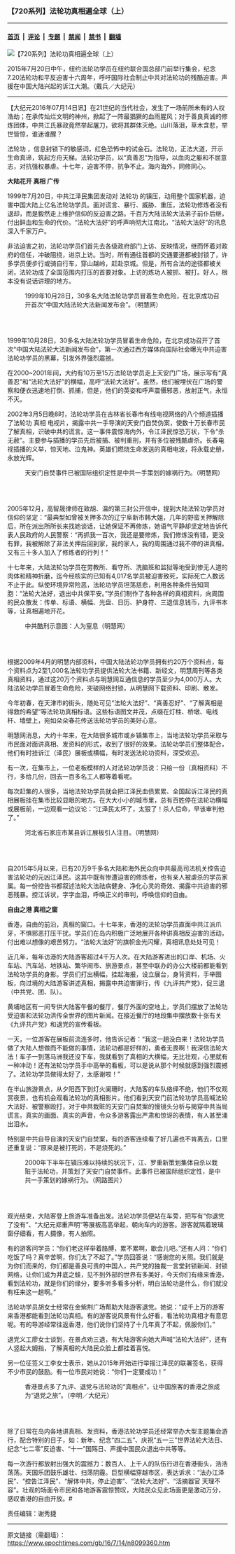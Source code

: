 ### 【720系列】法轮功真相遍全球（上）

---

#### [首页](../../../..?n8099360) &nbsp;|&nbsp; [评论](../../../../../epoch-comment?n8099360) &nbsp;|&nbsp; [专题](../../../../../epoch-special?n8099360) &nbsp;|&nbsp; [禁闻](../../../../../epoch-news?n8099360) &nbsp;|&nbsp; [禁书](../../../../../books?n8099360) &nbsp;|&nbsp; [翻墙](https://github.com/gfw-breaker/nogfw/blob/master/README.md?n8099360)


<div><img alt="【720系列】法轮功真相遍全球（上）" class="attachment-djy_600_400 size-djy_600_400 wp-post-image" src="https://i.epochtimes.com/assets/uploads/2015/07/1507201640451973-600x400.jpg"/>
<div class="caption">
 <p>
  2015年7月20日中午，纽约法轮功学员在纽约联合国总部门前举行集会，纪念7.20法轮功和平反迫害十六周年，呼吁国际社会制止中共对法轮功的残酷迫害。声援在中国大陆兴起的诉江大潮。（戴兵／大纪元）
 </p>
</div></div><hr/><div class="post_content" id="artbody" itemprop="articleBody">
 <!-- article content begin -->
 <p>
  【大纪元2016年07月14日讯】在21世纪的当代社会，发生了一场前所未有的人权浩劫；在承传灿烂文明的神州，掀起了一阵最猖獗的血雨腥风；对于善良真诚的修炼团体，中共江氏暴政竟然举起屠刀，欲将其群体灭绝。山川落泪，草木含悲，举世皆惊，谁迷谁醒？
 </p>
 <p>
  <ok href="https://www.epochtimes.com/gb/tag/%E6%B3%95%E8%BD%AE%E5%8A%9F.html">
   法轮功
  </ok>
  ，信息封锁下的敏感词，红色恐怖中的试金石。法轮功，正法大道，开示生命真谛，筑起方舟天梯。法轮功学员，以“真善忍”为指导，以血肉之躯和不屈意志，对抗强权暴虐。十七年，迫害不停，抗争不止。海内海外，同修同心。
 </p>
 <p>
  <strong>
   大陆花开
   <ok href="https://www.epochtimes.com/gb/tag/%E7%9C%9F%E7%9B%B8.html">
    真相
   </ok>
   广传
  </strong>
 </p>
 <p>
  1999年7月20日，中共江泽民集团发动对
  <ok href="https://www.epochtimes.com/gb/tag/%E6%B3%95%E8%BD%AE%E5%8A%9F.html">
   法轮功
  </ok>
  的镇压，动用整个国家机器，迫害中国大陆上亿名法轮功学员。面对谎言、暴行、威胁、重压，法轮功修炼者没有退却，而是毅然走上维护信仰的反迫害之路。千百万大陆法轮大法弟子前仆后继，付出鲜血和生命的代价。“法轮大法好”的呼声响彻大江南北，“法轮大法好”的讯息深入千家万户。
 </p>
 <p>
  非法迫害之初，法轮功学员们首先去各级政府部门上访、反映情况，继而怀着对政府的信任，冲破阻挠，进京上访。当时，所有通往首都的交通要道都被封锁了，许多学员便步行或骑自行车，穿山越岭，赶赴京城。但是，所有合法的途径都被关闭，法轮功成了全国范围内打压的首要对象。上访的炼功人被抓、被打。好人，根本没有说话讲理的地方。
 </p>
 <figure aria-describedby="caption-attachment-5803725" class="wp-caption aligncenter" id="attachment_5803725" style="width: 450px">
  <ok href="https://i.epochtimes.com/assets/uploads/2014/11/1411111316451992.jpg" target="_blank">
   <img alt="" class="wp-image-5803725" src="https://i.epochtimes.com/assets/uploads/2014/11/1411111316451992.jpg"/>
  </ok>
  <br/><figcaption class="wp-caption-text" id="caption-attachment-5803725">
   1999年10月28日，30多名大陆法轮功学员冒着生命危险，在北京成功召开首次“中国大陆法轮大法新闻发布会”。（明慧网）
  </figcaption><br/>
 </figure><br/>
 <p>
  1999年10月28日，30多名大陆法轮功学员冒着生命危险，在北京成功召开了首次“中国大陆法轮大法新闻发布会”，第一次通过西方媒体向国际社会曝光中共迫害法轮功学员的黑幕，引发外界强烈震撼。
 </p>
 <p>
  在2000~2001年间，大约有10万至15万法轮功学员走上天安门广场，展示写有“真善忍”和“法轮大法好”的横幅，高呼“法轮大法好”。虽然，他们被埋伏在广场的警察和便衣迅速地打倒、抓捕，但是，他们的英姿和呼声震慑邪恶，放射正气，永恒不灭。
 </p>
 <p>
  2002年3月5日晚8时，法轮功学员在吉林省长春市有线电视网络的八个频道插播了法轮功
  <ok href="https://www.epochtimes.com/gb/tag/%E7%9C%9F%E7%9B%B8.html">
   真相
  </ok>
  电视片，揭露中共一手导演的天安门自焚伪案，使数十万长春市民了解真相，识破中共的谎言。这一事件震惊海内外，令江泽民惊恐万状，下令“杀无赦”。主要参与插播的学员先后被捕、被判重刑，并有多位被残酷虐杀。长春电视插播的义举，惊天地、泣鬼神。英雄们燃烧生命发送的真相电波，将永载史册，永放光辉。
 </p>
 <figure aria-describedby="caption-attachment-7289005" class="wp-caption aligncenter" id="attachment_7289005" style="width: 450px">
  <ok href="https://i.epochtimes.com/assets/uploads/2016/02/1602081222422158.jpg" target="_blank">
   <img alt="" class="wp-image-7289005" src="https://i.epochtimes.com/assets/uploads/2016/02/1602081222422158-600x428.jpg"/>
  </ok>
  <br/><figcaption class="wp-caption-text" id="caption-attachment-7289005">
   天安门自焚事件已被国际组织定性是中共一手策划的嫁祸行为。（明慧网）
  </figcaption><br/>
 </figure><br/>
 <p>
  2005年12月，高智晟律师在致胡、温的第三封公开信中，提到大陆法轮功学员对信仰的坚定：“最典型如曾被关押多次的辽宁阜新市韩大姐，几年的野蛮关押解除后，所在派出所所长来找她谈话，让她保证不再修炼，她语气平静却坚定地告诉代表人民政府的人民警察：“再抓我一百次，我还是要修炼，我们修炼没有错，更没有罪，我被解除了非法关押后回到家，我的家人，我的周围通过我不停的讲真相，又有三十多人加入了修炼者的行列！”
 </p>
 <p>
  十七年来，大陆法轮功学员在劳教所、看守所、洗脑班和监狱等地受到惨无人道的肉体和精神折磨，迄今经核实的已知有4,017名学员被迫害致死，实际死亡人数远不止于此。纵使环境异常险恶，法轮功学员坦荡慈悲，利用各种条件告知同胞：“法轮大法好，退出中共保平安。”学员们制作了各种各样的真相资料，向周围的民众散发：传单、标语、横幅、光盘、日历、护身符、三退信息钱币，九评书本等，让真相遍地开花。
 </p>
 <figure aria-describedby="caption-attachment-6726693" class="wp-caption aligncenter" id="attachment_6726693" style="width: 300px">
  <ok href="https://i.epochtimes.com/assets/uploads/2013/06/1306241247382269.jpg" target="_blank">
   <img alt="" class="wp-image-6726693" src="https://i.epochtimes.com/assets/uploads/2013/06/1306241247382269.jpg"/>
  </ok>
  <br/><figcaption class="wp-caption-text" id="caption-attachment-6726693">
   中共酷刑示意图：人为窒息（明慧网）
  </figcaption><br/>
 </figure><br/>
 <p>
  根据2009年4月的明慧内部资料，中国大陆法轮功学员拥有约20万个资料点，每个资料点为2至1,000名法轮功学员提供法轮大法书籍、新经文，明慧周刊等各类真相资料，通过这20万个资料点与明慧网互通信息的学员至少为4,000万人。大陆法轮功学员冒着生命危险，突破网络封锁，从明慧网下载资料、印刷、散发。
 </p>
 <p>
  今年初春，在天津市的街头，随处可见“法轮大法好”、“真善忍好”、“了解真相是得救的希望”等法轮功真相标语。这些标语图文并茂，点缀在灯柱、桥墩、电线杆、墙壁上，宛如朵朵春花传送法轮功学员的美好心意。
 </p>
 <p>
  明慧网消息，大约十年来，在大陆很多城市或乡镇集市上，当地法轮功学员采取与市民面对面讲真相、发资料的形式，收到了很好的效果。法轮功学员们整体配合，他们有时挂诉江（泽民）展板或横幅，有时发送法轮功资料，深受欢迎。
 </p>
 <p>
  有一次，在集市上，一位老板模样的人对法轮功学员说：只给一份（真相资料）不行，多给几份，回去一百多名工人都等着看呢。
 </p>
 <p>
  每次赶集的人很多，当地法轮功学员就会把江泽民血债累累、全国起诉江泽民的真相展板挂在集市比较显眼的地方。在大大小小的城市里，总有百姓停在法轮功横幅或展板前，一边观看一边议论：“江泽民太坏了，太狠了！杀人偿命，早该审判他了。”
 </p>
 <figure aria-describedby="caption-attachment-7298288" class="wp-caption aligncenter" id="attachment_7298288" style="width: 450px">
  <ok href="https://i.epochtimes.com/assets/uploads/2016/02/1602251455012382.jpg" target="_blank">
   <img alt="" class="wp-image-7298288" src="https://i.epochtimes.com/assets/uploads/2016/02/1602251455012382-600x516.jpg"/>
  </ok>
  <br/><figcaption class="wp-caption-text" id="caption-attachment-7298288">
   河北省石家庄市某县诉江展板引人注目。（明慧网）
  </figcaption><br/>
 </figure><br/>
 <p>
  自2015年5月以来，已有20万9千多名大陆和海外民众向中共最高司法机关控告迫害法轮功的元凶江泽民。这其中既有惨遭迫害的修炼者，也有亲人被虐杀的学员家属。每一份控告书都叙述法轮大法祛病健身、净化心灵的奇效、揭露中共迫害的邪恶残暴。控江诉状，字字血泪，呼唤正义的审判，呼唤信仰的自由。
 </p>
 <p>
  <strong>
   自由之港 真相之窗
  </strong>
 </p>
 <p>
  香港，自由的前沿，真相的窗口。十七年来，香港的法轮功学员直面中共江派爪牙，不惧邪恶打压干扰。学员们在岛内积极广泛地展开各种讲真相反迫害的活动，付出难以想像的艰苦努力。“法轮大法好”的旗帜金光闪耀，真相讯息处处可见！
 </p>
 <p>
  近几年，每年访港的大陆游客超过4千万人次。在大陆游客进出的口岸、机场、火车站、汽车站、地铁站、繁华闹市、旅游景点，甚至中联办的办公大楼前都能看到法轮功学员的身影。学员们打出横幅，挂起海报，设立展台，身背资料，手举图板，向过境的大陆游客讲述真相，揭露中共迫害罪行，传《九评共产党》，促三退（中共党、团、队）。
 </p>
 <p>
  黄埔地区有一间专供大陆客午餐的餐厅，餐厅外面的空地上，学员们摆放了法轮功受迫害和法轮功洪传全世界的图片新闻。在接近餐厅的地段集中摆放数十张有关《九评共产党》和退党的宣传看板。
 </p>
 <p>
  一天，一位游客在展板前流连多时，他告诉记者：“我这一趟没白来！法轮功学员做了大陆人想做而不能做的事情，法轮功都是好样的，勇者无畏啊！我深信法轮大法！车子一到落马洲我还没下车，我就看到了真相的大横幅，无比壮观，心里就有一种冲动！还有法轮功学员手中高举的看板，可以是说从那个时候就感到强烈震撼了。法轮功学员做得太好了，太感谢啦！”
 </p>
 <p>
  在半山旅游景点，从夕阳西下到灯火阑珊时，大陆客的车队络绎不绝，他们不仅观赏夜景，也有机会观看法轮功的真相影片。他们看到天安门前法轮功学员高喊法轮大法好、被警察殴打，对于中共栽赃的天安门自焚案的慢镜头分析与揭穿中共当局谎言。真实的画面、真实的声音，令众多游客露出严肃和惊讶的表情，有人甚至涌出泪水。
 </p>
 <p>
  特别是中共自导自演的天安门自焚案，有的游客连续看了好几遍也不肯离去，口里还重复说：“原来是被打死的，不是烧死的。”
 </p>
 <figure aria-describedby="caption-attachment-5816793" class="wp-caption aligncenter" id="attachment_5816793" style="width: 450px">
  <ok href="https://i.epochtimes.com/assets/uploads/2015/01/1501142137052499.jpg" target="_blank">
   <img alt="" class="wp-image-5816793" src="https://i.epochtimes.com/assets/uploads/2015/01/1501142137052499.jpg"/>
  </ok>
  <br/><figcaption class="wp-caption-text" id="caption-attachment-5816793">
   2000年下半年在镇压难以持续的状况下，江、罗重新策划集体自杀以栽赃于法轮功，并策划了天安门自焚事件。此事件已被国际组织定性，是中共一手策划的嫁祸行为。（网路图片）
  </figcaption><br/>
 </figure><br/>
 <p>
  观光结束，大陆客登上旅游车准备出发。法轮功学员便站在车旁，把写有“你退党了没有”、“大纪元郑重声明”等展板高高举起，朝向车内的游客。游客就隔着玻璃窗仔细看，有人摄像，有人拍照。
 </p>
 <p>
  有的游客问学员：“你们老这样举着胳膊，累不累啊，歇会儿吧。”还有人问：“你们吃饭了吗？真辛苦啊，你们太了不起了。”学员回答说：“感谢您的关照。我们就是为你们而来的，你们都是善良可贵的中国人，共产党的独裁一言堂封锁新闻、封锁网络，让你们成为井底之蛙，见不到外部的世界有多美好，今天你们有缘来香港，看到法轮功，就是你们的缘分，要多听多看多分析，明白法轮功是什么，你们就没有枉来这一趟啊。”
 </p>
 <p>
  法轮功学员胡女士经常在金紫荆广场帮助大陆游客退党。她说：“成千上万的游客来香港都能看到法轮功真相。有的游客说风景有什么好看，看法轮功真相才有意思呢。有的导游经常往返香港，他们说你们坚持了十几年真了不起，佩服你们。”
 </p>
 <p>
  退党义工廖女士谈到，在景点劝三退，有大陆游客向她大声喊“法轮大法好”，还有人竖起大姆指，了解真相的大陆民众脸上都挂着喜悦。
 </p>
 <p>
  另一位征签义工李女士表示，她从2015年开始进行举报江泽民的联署签名，获得不少市民的鼓励。有一位市民对她说：“你们一定要成功！”
 </p>
 <figure aria-describedby="caption-attachment-5858110" class="wp-caption aligncenter" id="attachment_5858110" style="width: 450px">
  <ok href="https://i.epochtimes.com/assets/uploads/2015/04/1504161111031758.jpg" target="_blank">
   <img alt="" class="wp-image-5858110" src="https://i.epochtimes.com/assets/uploads/2015/04/1504161111031758-600x399.jpg"/>
  </ok>
  <br/><figcaption class="wp-caption-text" id="caption-attachment-5858110">
   香港景点多了九评、退党与法轮功的“真相点”，让中国旅客的香港之旅成为“退党之旅”。（李明／大纪元）
  </figcaption><br/>
 </figure><br/>
 <p>
  除了日常在岛内各地讲真相、发资料，香港法轮功学员还经常举办大型主题集会游行，配合特别的日子，如：新年、纪念“四二五”、庆祝“五一三”世界法轮大法日、纪念“七二零”反迫害、“十一”国殇日、声援中国民众退出中共等等。
 </p>
 <p>
  每一次游行都放射出强大的震撼力：数百人、上千人的队伍行进在香港街头，浩浩荡荡。天国乐团鼓乐雄壮、扫荡阴霾。巨型横幅穿越市区，表达诉求：“法办江泽民”、“控告江泽民”、“解体中共，停止迫害”、“法轮大法好”、“活摘器官 天理不容”。壮观的场面令市民和各地游客震惊赞叹，大陆民众见此场面更是激动万分，感叹香港的自由开放。#
 </p>
 <p>
  责任编辑：谢秀捷
 </p>
 <!-- article content end -->
 <div id="below_article_ad">
 </div>
</div>


---

原文链接（需翻墙）：https://www.epochtimes.com/gb/16/7/14/n8099360.htm